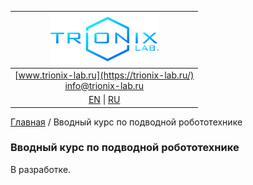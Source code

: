 | ![logo](/logo_nav.png) |
| :---: |
| [www.trionix-lab.ru](https://trionix-lab.ru/) <br/> [info@trionix-lab.ru](mailto:info@trionix-lab.ru) |
| [EN](README.md) \| [RU](README_RU.md) |

[Главная](/README_RU.md) / Вводный курс по подводной робототехнике

### Вводный курс по подводной робототехнике

В разработке.
